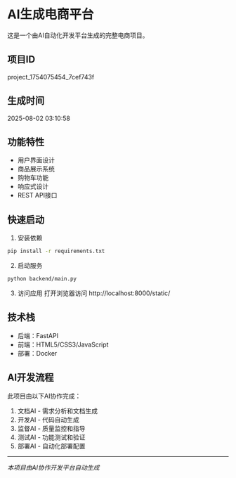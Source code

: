 
# AI生成电商平台

这是一个由AI自动化开发平台生成的完整电商项目。

## 项目ID
project_1754075454_7cef743f

## 生成时间
2025-08-02 03:10:58

## 功能特性
- 用户界面设计
- 商品展示系统
- 购物车功能
- 响应式设计
- REST API接口

## 快速启动

1. 安装依赖
```bash
pip install -r requirements.txt
```

2. 启动服务
```bash
python backend/main.py
```

3. 访问应用
打开浏览器访问 http://localhost:8000/static/

## 技术栈
- 后端：FastAPI
- 前端：HTML5/CSS3/JavaScript
- 部署：Docker

## AI开发流程
此项目由以下AI协作完成：
1. 文档AI - 需求分析和文档生成
2. 开发AI - 代码自动生成
3. 监督AI - 质量监控和指导
4. 测试AI - 功能测试和验证
5. 部署AI - 自动化部署配置

---
*本项目由AI协作开发平台自动生成*
